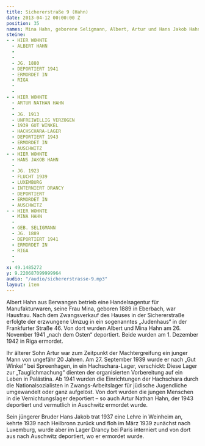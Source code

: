 ```yaml
---
title: Sichererstraße 9 (Hahn)
date: 2013-04-12 00:00:00 Z
position: 35
names: Mina Hahn, geborene Seligmann, Albert, Artur und Hans Jakob Hahn
steine:
- - HIER WOHNTE
  - ALBERT HAHN
  - 
  - 
  - JG. 1880
  - DEPORTIERT 1941
  - ERMORDET IN
  - RIGA
  - 
  - 
- - HIER WOHNTE
  - ARTUR NATHAN HAHN
  - 
  - JG. 1913
  - UNFREIWILLIG VERZOGEN
  - 1939 GUT WINKEL
  - HACHSCHARA-LAGER
  - DEPORTIERT 1943
  - ERMORDET IN
  - AUSCHWITZ
- - HIER WOHNTE
  - HANS JAKOB HAHN
  - 
  - JG. 1923
  - FLUCHT 1939
  - LUXEMBURG
  - INTERNIERT DRANCY
  - DEPORTIERT
  - ERMORDET IN
  - AUSCHWITZ
- - HIER WOHNTE
  - MINA HAHN
  - 
  - GEB. SELIGMANN
  - JG. 1889
  - DEPORTIERT 1941
  - ERMORDET IN
  - RIGA
  - 
  - 
x: 49.1485272
y: 9.220687099999964
audio: "/audio/sichererstrasse-9.mp3"
layout: item
---
```


Albert Hahn aus Berwangen betrieb eine Handelsagentur für Manufakturwaren, seine Frau Mina, geboren 1889 in Eberbach, war Hausfrau. Nach dem Zwangsverkauf des Hauses in der Sichererstraße erfolgte der erzwungene Umzug in ein sogenanntes „Judenhaus“ in der Frankfurter Straße 46. Von dort wurden Albert und Mina Hahn am 26. November 1941 „nach dem Osten“ deportiert. Beide wurden am 1. Dezember 1942 in Riga ermordet.

Ihr älterer Sohn Artur war zum Zeitpunkt der Machtergreifung ein junger Mann von ungefähr 20 Jahren. Am 27. September 1939 wurde er nach „Gut Winkel“ bei Spreenhagen, in ein Hachschara-Lager, verschickt: Diese Lager zur „Tauglichmachung“ dienten der organisierten Vorbereitung auf ein Leben in Palästina. Ab 1941 wurden die Einrichtungen der Hachschara durch die Nationalsozialisten in Zwangs-Arbeitslager für jüdische Jugendliche umgewandelt oder ganz aufgelöst. Von dort wurden die jungen Menschen in die Vernichtungslager deportiert – so auch Artur Nathan Hahn, der 1943 deportiert und vermutlich in Auschwitz ermordet wurde.

Sein jüngerer Bruder Hans Jakob trat 1937 eine Lehre in Weinheim an, kehrte 1939 nach Heilbronn zurück und floh im März 1939 zunächst nach Luxemburg, wurde aber im Lager Drancy bei Paris interniert und von dort aus nach Auschwitz deportiert, wo er ermordet wurde.